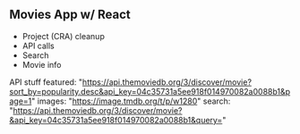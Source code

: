 ## Movies App w/ React

-   Project (CRA) cleanup
-   API calls
-   Search
-   Movie info

API stuff
featured: "https://api.themoviedb.org/3/discover/movie?sort_by=popularity.desc&api_key=04c35731a5ee918f014970082a0088b1&page=1"
images: "https://image.tmdb.org/t/p/w1280"
search: "https://api.themoviedb.org/3/discover/movie?&api_key=04c35731a5ee918f014970082a0088b1&query="
